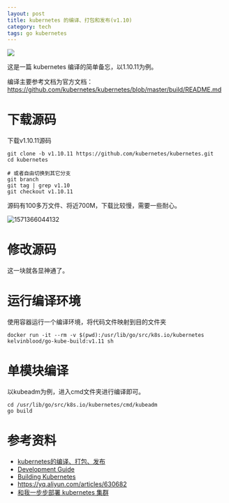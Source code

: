 ```yaml
---
layout: post
title: kubernetes 的编译、打包和发布(v1.10)
category: tech
tags: go kubernetes
---
```

![](https://cdn.kelu.org/blog/tags/k8s.jpg)

这是一篇 kubernetes 编译的简单备忘，以1.10.11为例。

编译主要参考文档为官方文档：<https://github.com/kubernetes/kubernetes/blob/master/build/README.md>

# 下载源码

下载v1.10.11源码

```
git clone -b v1.10.11 https://github.com/kubernetes/kubernetes.git
cd kubernetes

# 或者自由切换到其它分支
git branch
git tag | grep v1.10
git checkout v1.10.11
```

源码有100多万文件、将近700M，下载比较慢，需要一些耐心。

![1571366044132](assets/1571366044132.png)



# 修改源码

这一块就各显神通了。



# 运行编译环境

使用容器运行一个编译环境，将代码文件映射到目的文件夹

```
docker run -it --rm -v $(pwd):/usr/lib/go/src/k8s.io/kubernetes kelvinblood/go-kube-build:v1.11 sh
```



# 单模块编译

以kubeadm为例，进入cmd文件夹进行编译即可。

```
cd /usr/lib/go/src/k8s.io/kubernetes/cmd/kubeadm
go build 
```



# 参考资料

* [kubernetes的编译、打包、发布](https://www.lijiaocn.com/%E9%A1%B9%E7%9B%AE/2017/05/15/Kubernetes-compile.html)
* [Development Guide](https://github.com/kubernetes/community/blob/master/contributors/devel/development.md)
* [Building Kubernetes](https://github.com/kubernetes/kubernetes/blob/dcdd114d0a4f1f440e84f0eeabb9a0ffcda336b4/build/README.md)
* <https://yq.aliyun.com/articles/630682>
* [和我一步步部署 kubernetes 集群](https://k8s-install.opsnull.com/)
